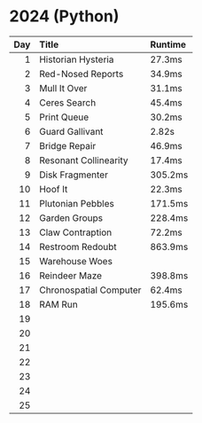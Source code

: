 # 2024 (Python)

| Day  | Title                           | Runtime |
| -:   | :-                              | :-      |
| 1    | Historian Hysteria              | 27.3ms  |
| 2    | Red-Nosed Reports               | 34.9ms  |
| 3    | Mull It Over                    | 31.1ms  |
| 4    | Ceres Search                    | 45.4ms  |
| 5    | Print Queue                     | 30.2ms  |
| 6    | Guard Gallivant                 | 2.82s   |
| 7    | Bridge Repair                   | 46.9ms  |
| 8    | Resonant Collinearity           | 17.4ms  |
| 9    | Disk Fragmenter                 | 305.2ms |
| 10   | Hoof It                         | 22.3ms  |
| 11   | Plutonian Pebbles               | 171.5ms |
| 12   | Garden Groups                   | 228.4ms |
| 13   | Claw Contraption                | 72.2ms  |
| 14   | Restroom Redoubt                | 863.9ms |
| 15   | Warehouse Woes                  |         |
| 16   | Reindeer Maze                   | 398.8ms |
| 17   | Chronospatial Computer          | 62.4ms  |
| 18   | RAM Run                         | 195.6ms |
| 19   |  |  |
| 20   |  |  |
| 21   |  |  |
| 22   |  |  |
| 23   |  |  |
| 24   |  |  |
| 25   |  |  |
